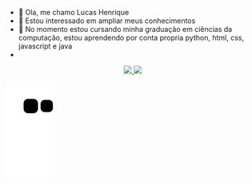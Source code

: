 - 👋 Ola, me chamo Lucas Henrique
- 👀 Estou interessado em ampliar meus conhecimentos
- 🌱 No momento estou cursando minha graduação em ciências da computação, estou aprendendo por conta propria python, html, css, javascript e java
- 
<div align="center">
  <a href="https://github.com/lucaspk123">
  <img height="180em" src="https://github-readme-stats.vercel.app/api?username=lucaspk123&show_icons=true&theme=dracula&include_all_commits=true&count_private=true"/>
  <img height="180em" src="https://github-readme-stats.vercel.app/api/top-langs/?username=lucaspk123&layout=compact&langs_count=7&theme=dracula"/>
</div>
 

 
  ![Snake animation](https://github.com/rafaballerini/rafaballerini/blob/output/github-contribution-grid-snake.svg)
 
